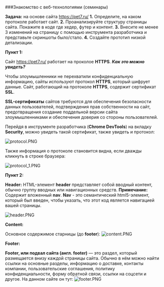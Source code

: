 ###Знакомство с веб-технологиями (семинары)

**Задача:** на основе сайта https://pet7.ru/
**1.** Определите, на каком протоколе работает сайт.
**2.** Проанализируйте структуру страницы сайта. Покажите в коде где хедер, футер и контент.
**3.** Внесите не менее 3 изменений на страницу с помощью инструмента разработчика и представьте скриншоты было/стало.
**4.** Создайте прототип низкой детализации.

**Пункт 1:**

Сайт https://pet7.ru/ работает на проколое **HTTPS**.
_**Как это можно увидеть?**_

Чтобы злоумышленники не перехватили конфиденциальную информацию, сайты используют протокол **HTTPS**, который шифрует данные.
Сайт, работающий на протоколе **HTTPS**, содержит сертификат **SSL**.

**SSL-сертификаты** сайтов требуются для обеспечения безопасности данных пользователей, подтверждения прав собственности на сайт, предотвращения создание поддельной версии сайта злоумышленниками и обеспечения доверия со стороны пользователей. 

Перейдя в инструменте разработчика (**Chrome DevTools**) на вкладку **Security**, можно увидеть такой сертификат, также увидеть и протокол:

![protocol.PNG](protocol.PNG)

Также информация о протоколе становится видна, если дважды кликнуть в строке браузера:

![protocol_1.PNG](protocol_1.PNG)

**Пункт 2:**

**Header:**
HTML-элемент **header** представляет собой вводный контент, обычно группу вводных или навигационных средств.
**Примечание:**
Содержит вложенный **nav**.
**Nav** - это семантический html5-элемент, который был введен, чтобы указать, что этот код является навигацией вашей страницы.

![header.PNG](header.PNG)

**Content:**

Основное содержимое старницы (до **footer**):
![content.PNG](content.PNG)

**Footer:**

**Footer, или подвал сайта (англ. footer)** — это раздел, который размещается внизу каждой страницы сайта. Обычно в нём можно найти ссылки на основные разделы, информацию о доставке, контакты компании, пользовательские соглашения, политику конфиденциальности, форму обратной связи, ссылки на соцсети и другое.
На данном сайте он тут:
![footer.PNG](footer.PNG)